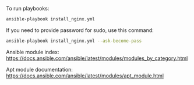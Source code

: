 To run playbooks:

```bash
ansible-playbook install_nginx.yml
```

If you need to provide password for sudo, use this command:

```bash
ansible-playbook install_nginx.yml --ask-become-pass
```

Ansible module index: https://docs.ansible.com/ansible/latest/modules/modules_by_category.html

Apt module documentation: https://docs.ansible.com/ansible/latest/modules/apt_module.html
